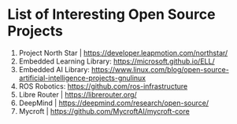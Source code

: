 # List of Interesting Open Source Projects
1. Project North Star | https://developer.leapmotion.com/northstar/
2. Embedded Learning Library: https://microsoft.github.io/ELL/
3. Embedded AI Library: https://www.linux.com/blog/open-source-artificial-intelligence-projects-gnulinux
4. ROS Robotics: https://github.com/ros-infrastructure
5. Libre Router | https://librerouter.org/
6. DeepMind | https://deepmind.com/research/open-source/
7. Mycroft | https://github.com/MycroftAI/mycroft-core
